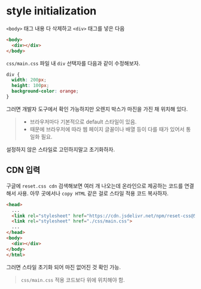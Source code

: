 # style initialization
`<body>` 태그 내용 다 삭제하고 `<div>` 태그를 넣은 다음
```html
<body>
  <div></div>
</body>
```
`css/main.css` 파일 내 `div` 선택자를 다음과 같이 수정해보자.
```css
div {
  width: 200px;
  height: 100px;
  background-color: orange;
}
```
그러면 개발자 도구에서 확인 가능하지만 오렌지 박스가 마진을 가진 채 위치해 있다.

> * 브라우저마다 기본적으로 default 스타일이 있음.
> * 때문에 브라우저에 따라 웹 페이지 글꼴이나 배열 등이 다를 때가 있어서 통일화 필요.

설정하지 않은 스타일로 고민하지말고 초기화하자.

## CDN 입력
구글에 `reset.css cdn` 검색해보면 여러 개 나오는데 온라인으로 제공하는 코드를 연결해서 사용. 아무 곳에서나 `copy HTML` 같은 걸로 스타일 적용 코드 복사하자. 

```html
<head>
  ...
  <link rel="stylesheet" href="https://cdn.jsdelivr.net/npm/reset-css@5.0.1/reset.min.css">
  <link rel="stylesheet" href="./css/main.css">
  ...
</head>
<body>
  <div></div>
</body>
</html>
```
그러면 스타일 초기화 되어 마진 없어진 것 확인 가능.

> `css/main.css` 적용 코드보다 위에 위치해야 함.